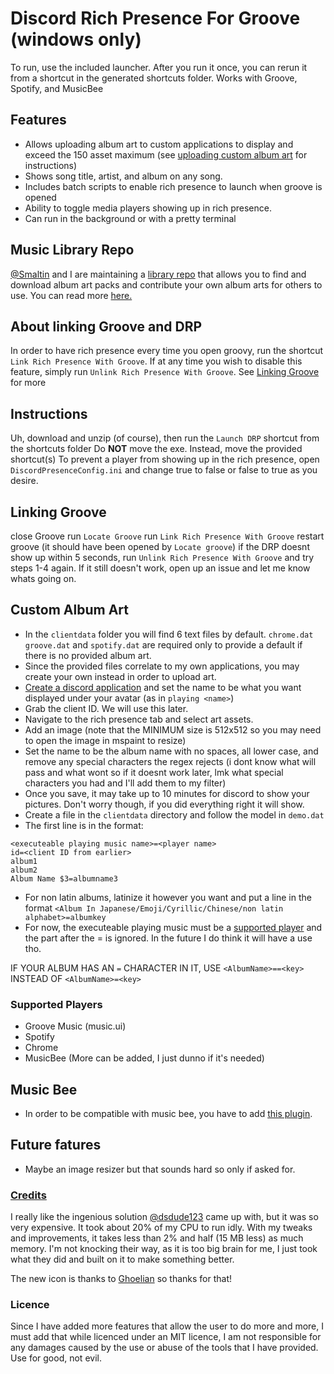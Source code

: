 # Discord Rich Presence For Groove (windows only)
To run, use the included launcher. After you run it once, you can rerun it from a shortcut in the generated shortcuts folder.
Works with Groove, Spotify, and MusicBee

## Features
* Allows uploading album art to custom applications to display and exceed the 150 asset maximum (see [uploading custom album art](https://github.com/jojo2357/Music-Discord-Rich-Presence#custom-album-art) for instructions) 
* Shows song title, artist, and album on any song.
* Includes batch scripts to enable rich presence to launch when groove is opened
* Ability to toggle media players showing up in rich presence.
* Can run in the background or with a pretty terminal

## Music Library Repo
[@Smaltin](https://github.com/Smaltin) and I are maintaining a [library repo](https://github.com/jojo2357/Music-Discord-Rich-Presence-Library) that allows you to find and download album art packs and contribute your own album arts for others to use. You can read more [here.](https://github.com/jojo2357/Music-Discord-Rich-Presence-Library)

## About linking Groove and DRP
In order to have rich presence every time you open groovy, run the shortcut `Link Rich Presence With Groove`. If at any time you wish to disable this feature, simply run `Unlink Rich Presence With Groove`. See [Linking Groove](https://github.com/jojo2357/Music-Discord-Rich-Presence#linking-groove) for more 

## Instructions
Uh, download and unzip (of course), then run the `Launch DRP` shortcut from the shortcuts folder
Do **NOT** move the exe. Instead, move the provided shortcut(s)
To prevent a player from showing up in the rich presence, open `DiscordPresenceConfig.ini` and change true to false or false to true as you desire.

## Linking Groove 
close Groove
run `Locate Groove`
run `Link Rich Presence With Groove`
restart groove (it should have been opened by `Locate groove`)
if the DRP doesnt show up within 5 seconds, run `Unlink Rich Presence With Groove` and try steps 1-4 again.
If it still doesn't work, open up an issue and let me know whats going on.

## Custom Album Art
* In the `clientdata` folder you will find 6 text files by default. `chrome.dat` `groove.dat` and `spotify.dat` are required only to provide a default if there is no provided album art.
* Since the provided files correlate to my own applications, you may create your own instead in order to upload art.
* [Create a discord application](https://discord.com/developers/applications) and set the name to be what you want displayed under your avatar (as in `playing <name>`)
* Grab the client ID. We will use this later.
* Navigate to the rich presence tab and select art assets.
* Add an image (note that the MINIMUM size is 512x512 so you may need to open the image in mspaint to resize)
* Set the name to be the album name with no spaces, all lower case, and remove any special characters the regex rejects (i dont know what will pass and what wont so if it doesnt work later, lmk what special characters you had and I'll add them to my filter)
* Once you save, it may take up to 10 minutes for discord to show your pictures. Don't worry though, if you did everything right it will show.
* Create a file in the `clientdata` directory and follow the model in `demo.dat`
* The first line is in the format:
```
<executeable playing music name>=<player name>
id=<client ID from earlier>
album1
album2
Album Name $3=albumname3
```
* For non latin albums, latinize it however you want and put a line in the format `<Album In Japanese/Emoji/Cyrillic/Chinese/non latin alphabet>=albumkey`
* For now, the executeable playing music must be a [supported player](https://github.com/jojo2357/Music-Discord-Rich-Presence#supported-players) and the part after the = is ignored. In the future I do think it will have a use tho.

IF YOUR ALBUM HAS AN `=` CHARACTER IN IT, USE `<AlbumName>==<key>` INSTEAD OF `<AlbumName>=<key>`

### Supported Players
- Groove Music (music.ui)
- Spotify
- Chrome
- MusicBee
(More can be added, I just dunno if it's needed)

## Music Bee
- In order to be compatible with music bee, you have to add [this plugin](https://getmusicbee.com/forum/index.php?topic=21240.0).

## Future fatures
* Maybe an image resizer but that sounds hard so only if asked for.

### [Credits](https://github.com/dsdude123/GroovyRP)
I really like the ingenious solution [@dsdude123](https://github.com/dsdude123) came up with, but it was so very expensive. It took about 20% of my CPU to run idly. With my tweaks and improvements, it takes less than 2% and half (15 MB less) as much memory. I'm not knocking their way, as it is too big brain for me, I just took what they did and built on it to make something better.

The new icon is thanks to [Ghoelian](https://github.com/Ghoelian) so thanks for that!

### Licence
Since I have added more features that allow the user to do more and more, I must add that while licenced under an MIT licence, I am not responsible for any damages caused by the use or abuse of the tools that I have provided. Use for good, not evil.
